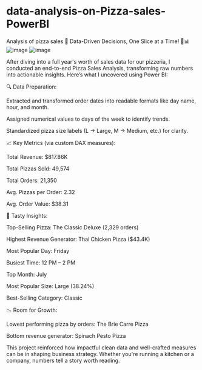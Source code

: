 # data-analysis-on-Pizza-sales-PowerBI
Analysis of pizza sales
🚀 Data-Driven Decisions, One Slice at a Time! 🍕📊
![image](https://github.com/user-attachments/assets/52a9f878-a125-4a04-be33-320977a76804)
![image](https://github.com/user-attachments/assets/b3a739a9-57ed-4d42-9c8f-6d6ab41f014b)



After diving into a full year's worth of sales data for our pizzeria, I conducted an end-to-end Pizza Sales Analysis, transforming raw numbers into actionable insights. Here’s what I uncovered using Power BI:

🔍 Data Preparation:

Extracted and transformed order dates into readable formats like day name, hour, and month.

Assigned numerical values to days of the week to identify trends.

Standardized pizza size labels (L → Large, M → Medium, etc.) for clarity.

📈 Key Metrics (via custom DAX measures):

Total Revenue: $817.86K

Total Pizzas Sold: 49,574

Total Orders: 21,350

Avg. Pizzas per Order: 2.32

Avg. Order Value: $38.31

🍕 Tasty Insights:

Top-Selling Pizza: The Classic Deluxe (2,329 orders)

Highest Revenue Generator: Thai Chicken Pizza ($43.4K)

Most Popular Day: Friday

Busiest Time: 12 PM – 2 PM

Top Month: July

Most Popular Size: Large (38.24%)

Best-Selling Category: Classic

📉 Room for Growth:

Lowest performing pizza by orders: The Brie Carre Pizza

Bottom revenue generator: Spinach Pesto Pizza

This project reinforced how impactful clean data and well-crafted measures can be in shaping business strategy. Whether you're running a kitchen or a company, numbers tell a story worth reading.
